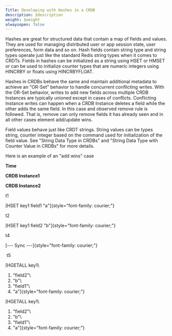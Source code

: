 ```yaml
---
Title: Developing with Hashes in a CRDB
description: $description
weight: $weight
alwaysopen: false
---
```

Hashes are great for structured data that contain a map of fields and
values. They are used for managing distributed user or app session
state, user preferences, form data and so on. Hash fields contain string
type and string types operate just like the standard Redis string types
when it comes to CRDTs. Fields in hashes can be initialized as a string
using HSET or HMSET or can be used to initialize counter types that are
numeric integers using HINCRBY or floats using HINCRBYFLOAT.

Hashes in CRDBs behave the same and maintain additional metadata to
achieve an "OR-Set" behavior to handle concurrent conflicting writes.
With the OR-Set behavior, writes to add new fields across multiple CRDB
Instances are typically unioned except in cases of conflicts.
Conflicting Instance writes can happen when a CRDB Instance deletes a
field while the other adds the same field. In this case and observed
remove rule is followed. That is, remove can only remove fields it has
already seen and in all other cases element add/update wins.

Field values behave just like CRDT strings. String values can be types
string, counter integer based on the command used for initialization of
the field value. See "String Data Type in CRDBs" and "String Data Type
with Counter Value in CRDBs" for more details.

Here is an example of an "add wins" case

**Time**

**CRDB Instance1**

**CRDB Instance2**

t1

[HSET key1 field1 "a"]{style="font-family: courier;"}

t2

[HSET key1 field2 "b"]{style="font-family: courier;"}

t4

[--- Sync ---]{style="font-family: courier;"}

 t5

[HGETALL key1\
1) "field2"\
2) "b"\
3) "field1"\
4) "a"]{style="font-family: courier;"}

[HGETALL key1\
1) "field2"\
2) "b"\
3) "field1"\
4) "a"]{style="font-family: courier;"}
